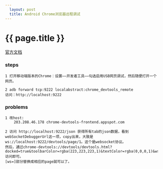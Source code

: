 ```yaml
---     
  layout: post
  title: Android Chrome浏览器远程调试
---
```

{{ page.title }}
===================

[官方文档](https://developers.google.com/chrome-developer-tools/docs/remote-debugging?hl=zh-CN)

### steps

    1 打开移动端版本的Chrome：设置——开发者工具——勾选启用USB网页调试，然后随便打开一个网页。

    2 adb forward tcp:9222 localabstract:chrome_devtools_remote
    访问：http://localhost:9222

### problems

    1 改host:
        203.208.46.178 chrome-devtools-frontend.appspot.com

    2 访问 http://localhost:9222/json 获得所有tab的json数据，看到webSocketDebuggerUrl这一项，copy出来，大致是ws://localhost:9222/devtools/page/1。这个是websocket协议。
    然后，通过chrome-devtools://devtools/devtools.html?docked=true&toolbarColor=rgba(223,223,223,1)&textColor=rgba(0,0,0,1)&ws=localhost:9222/devtools/page/1 访问即可。
    [ws=]部分替换成相应的page就可以了。

<div id="SOHUCS"></div>
<script>
  (function(){
    var appid = 'cyqNyyPhB',
    conf = 'prod_505259756244493872b7709a8a01b536';
    var doc = document,
    s = doc.createElement('script'),
    h = doc.getElementsByTagName('head')[0] || doc.head || doc.documentElement;
    s.type = 'text/javascript';
    s.charset = 'utf-8';
    s.src =  'http://assets.changyan.sohu.com/upload/changyan.js?conf='+ conf +'&appid=' + appid;
    h.insertBefore(s,h.firstChild);
    window.SCS_NO_IFRAME = true;
  })()
</script>     
